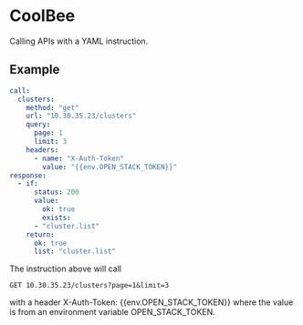 # CoolBee
Calling APIs with a YAML instruction.

## Example

```yaml
call:
  clusters: 
    method: "get"
    url: "10.30.35.23/clusters"
    query:
      page: 1
      limit: 3
    headers:
      - name: "X-Auth-Token"
        value: "{{env.OPEN_STACK_TOKEN}}"
response:
  - if:
      status: 200
      value:
        ok: true
        exists:
	  - "cluster.list"
    return:
      ok: true
      list: "cluster.list"
```

The instruction above will call 
```
GET 10.30.35.23/clusters?page=1&limit=3
```
with a header X-Auth-Token: {{env.OPEN_STACK_TOKEN}} where the value is from an environment variable OPEN_STACK_TOKEN.
